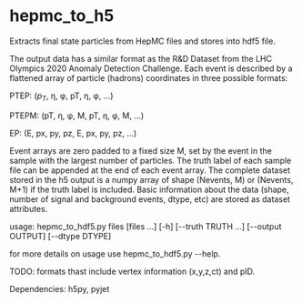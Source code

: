 # hepmc_to_h5
Extracts final state particles from HepMC files and stores into hdf5 file.

The output data has a similar format as the R&D Dataset from the LHC Olympics 2020 Anomaly Detection Challenge. Each event is described by a flattened array of particle (hadrons) coordinates in three possible formats:  

PTEP:  ($p_T$, η, φ, pT, η, φ, ...) 
  
PTEPM: (pT, η, φ, M, pT, η, φ, M, ...)
  
EP:    (E, px, py, pz, E, px, py, pz, ...)
 
Event arrays are zero padded to a fixed size M, set by the event in the sample with the largest number of particles. The truth label of each sample file can be appended at the end of each event array. The complete dataset stored in the h5 output is a numpy array of shape (Nevents, M) or (Nevents, M+1) if the truth label is included. Basic information about the data (shape, number of signal and background events, dtype, etc) are stored as dataset attributes. 

usage: hepmc_to_hdf5.py files [files ...] [-h] [--truth TRUTH ...] [--output OUTPUT] [--dtype DTYPE] 

for more details on usage use  hepmc_to_hdf5.py --help.


TODO: formats thast include vertex information (x,y,z,ct) and pID. 

Dependencies: h5py, pyjet
